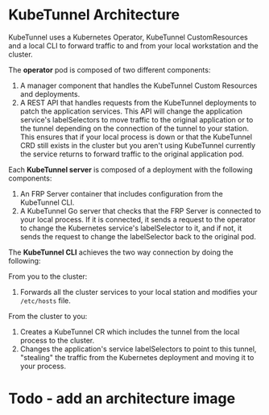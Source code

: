 # KubeTunnel Architecture

KubeTunnel uses a Kubernetes Operator, KubeTunnel CustomResources and a local CLI to forward traffic to and from your local workstation and the cluster. 

The **operator** pod is composed of two different components:

1. A manager component that handles the KubeTunnel Custom Resources and deployments. 
2. A REST API that handles requests from the KubeTunnel deployments to patch the application services. This API will change the application service's labelSelectors to move traffic to the original application or to the tunnel depending on the connection of the tunnel to your station. This ensures that if your local process is down or that the KubeTunnel CRD still exists in the cluster but you aren't using KubeTunnel currently the service returns to forward traffic to the original application pod.

Each **KubeTunnel server** is composed of a deployment with the following components:

1. An FRP Server container that includes configuration from the KubeTunnel CLI.
2. A KubeTunnel Go server that checks that the FRP Server is connected to your local process. If it is connected, it sends a request to the operator to change the Kubernetes service's labelSelector to it, and if not, it sends the request to change the labelSelector back to the original pod.

The **KubeTunnel CLI** achieves the two way connection by doing the following:

From you to the cluster:
1. Forwards all the cluster services to your local station and modifies your `/etc/hosts` file.


From the cluster to you:
1. Creates a KubeTunnel CR which includes the tunnel from the local process to the cluster.
2. Changes the application's service labelSelectors to point to this tunnel, "stealing" the traffic from the Kubernetes deployment and moving it to your process.

# Todo - add an architecture image
